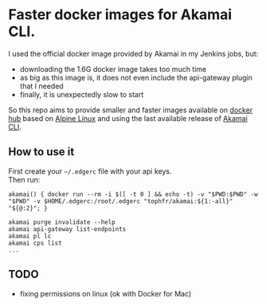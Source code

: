 # Faster docker images for Akamai CLI.

I used the official docker image provided by Akamai in my Jenkins jobs, but:
 - downloading the 1.6G docker image takes too much time
 - as big as this image is, it does not even include the api-gateway plugin that I needed
 - finally, it is unexpectedly slow to start

So this repo aims to provide smaller and faster images available on [docker hub][dockerhubpage] based on [Alpine Linux][alpinehubpage] and using the last available release of [Akamai CLI][akamaicli].

## How to use it

First create your `~/.edgerc` file with your api keys.  
Then run:

    akamai() { docker run --rm -i $([ -t 0 ] && echo -t) -v "$PWD:$PWD" -w "$PWD" -v $HOME/.edgerc:/root/.edgerc "tophfr/akamai:${1:-all}" "${@:2}"; }
    
    akamai purge invalidate --help
    akamai api-gateway list-endpoints
    akamai pl lc
    akamai cps list
    ...

## TODO

 - fixing permissions on linux (ok with Docker for Mac)


  [akamaicli]: https://developer.akamai.com/cli "Akamai CLI"
  [dockerhubpage]: https://hub.docker.com/r/tophfr/akamai "Akamai CLI docker hub page"
  [alpinehubpage]: https://hub.docker.com/_/alpine/ "A minimal Docker image based on Alpine Linux with a complete package index and only 5 MB in size!"
